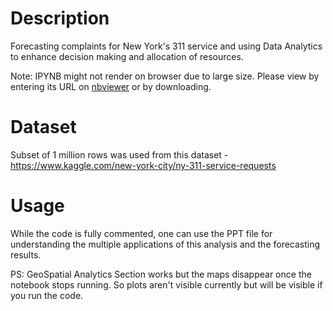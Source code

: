 # Description
Forecasting complaints for New York's 311 service and using Data Analytics to enhance decision making and allocation of resources.

Note: IPYNB might not render on browser due to large size. Please view by entering its URL on [nbviewer](https://nbviewer.org/) or by downloading.

# Dataset
Subset of 1 million rows was used from this dataset - https://www.kaggle.com/new-york-city/ny-311-service-requests

# Usage
While the code is fully commented, one can use the PPT file for understanding the multiple applications of this analysis and the forecasting results. 

PS: GeoSpatial Analytics Section works but the maps disappear once the notebook stops running. So plots aren't visible currently but will be visible if you run the code.

